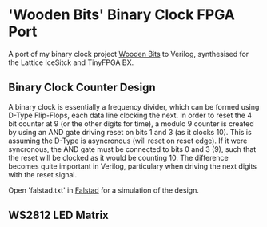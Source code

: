 # 'Wooden Bits' Binary Clock FPGA Port

A port of my binary clock project [Wooden
Bits](https://github.com/tuna-f1sh/wooden-bits) to Verilog, synthesised for
the Lattice IceSitck and TinyFPGA BX.

## Binary Clock Counter Design

A binary clock is essentially a frequency divider, which can be formed using
D-Type Flip-Flops, each data line clocking the next. In order to reset the 4
bit counter at 9 (or the other digits for time), a modulo 9 counter is created
by using an AND gate driving reset on bits 1 and 3 (as it clocks 10). This is
assuming the D-Type is asyncronous (will reset on reset edge). If it were
syncronous, the AND gate must be connected to bits 0 and 3 (9), such that the
reset will be clocked as it would be counting 10. The difference becomes quite
important in Verilog, particulary when driving the next digits with the reset
signal.

Open 'falstad.txt' in [Falstad](http://www.falstad.com/circuit/circuitjs.html)
for a simulation of the design.

## WS2812 LED Matrix
